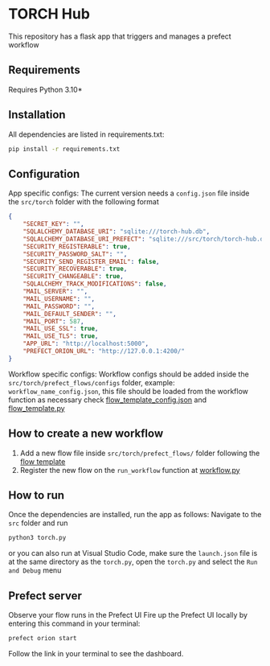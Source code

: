 # TORCH Hub

This repository has a flask app that triggers and manages a prefect workflow


## Requirements

Requires Python 3.10*

## Installation

All dependencies are listed in requirements.txt:
```bash
pip install -r requirements.txt
```

## Configuration

App specific configs: The current version needs a `config.json` file inside the `src/torch` folder with the following format

```json
{ 
    "SECRET_KEY": "",
    "SQLALCHEMY_DATABASE_URI": "sqlite:///torch-hub.db",
    "SQLALCHEMY_DATABASE_URI_PREFECT": "sqlite:///src/torch/torch-hub.db",
    "SECURITY_REGISTERABLE": true,
    "SECURITY_PASSWORD_SALT": "",
    "SECURITY_SEND_REGISTER_EMAIL": false,
    "SECURITY_RECOVERABLE": true,
    "SECURITY_CHANGEABLE": true,
    "SQLALCHEMY_TRACK_MODIFICATIONS": false,
    "MAIL_SERVER": "",
    "MAIL_USERNAME": "",
    "MAIL_PASSWORD": "",
    "MAIL_DEFAULT_SENDER": "",
    "MAIL_PORT": 587,
    "MAIL_USE_SSL": true,
    "MAIL_USE_TLS": true,
    "APP_URL": "http://localhost:5000",
    "PREFECT_ORION_URL": "http://127.0.0.1:4200/"
}
```

Workflow specific configs:
Workflow configs should be added inside the `src/torch/prefect_flows/configs` folder, example: `workflow_name_config.json`, this file should be loaded from the workflow function as necessary check [flow_template_config.json](src/torch/prefect_flows/configs/flow_template_config.json) and [flow_template.py](src/torch/prefect_flows/templates/flow_template.py)

## How to create a new workflow
1. Add a new flow file inside `src/torch/prefect_flows/` folder following the [flow template](src/torch/prefect_flows/templates/flow_template.py)
2. Register the new flow on the `run_workflow` function at [workflow.py](src/torch/collections/workflow.py)

## How to run

Once the dependencies are installed, run the app as follows:
Navigate to the `src` folder and run
```bash
python3 torch.py
```
or you can also run at Visual Studio Code, make sure the `launch.json` file is at the same directory as the `torch.py`, open the `torch.py` and select the `Run and Debug` menu

## Prefect server

Observe your flow runs in the Prefect UI
Fire up the Prefect UI locally by entering this command in your terminal:
```bash
prefect orion start
```
Follow the link in your terminal to see the dashboard.

